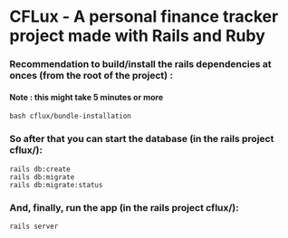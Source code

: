 # CFLux - A personal finance tracker project made with Rails and Ruby 

### Recommendation to build/install the rails dependencies at onces (from the root of the project) : 
#### Note : this might take 5 minutes or more

```
bash cflux/bundle-installation
```

### So after that you can start the database (in the rails project cflux/): 

```
rails db:create
rails db:migrate
rails db:migrate:status
```

### And, finally, run the app (in the rails project cflux/): 

```
rails server
```